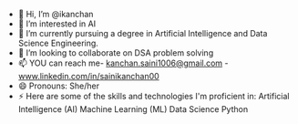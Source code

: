 - 👋 Hi, I’m @ikanchan
- 👀 I’m interested in AI
- 🌱 I’m currently pursuing a degree in Artificial Intelligence and Data Science Engineering.
- 💞️ I’m looking to collaborate on DSA problem solving
- 📫 YOU can reach me- kanchan.saini1006@gmail.com
                     -www.linkedin.com/in/sainikanchan00
- 😄 Pronouns: She/her
- ⚡ Here are some of the skills and technologies I'm proficient in:
    Artificial Intelligence (AI)
    Machine Learning (ML) 
    Data Science
    Python

<!---
ikanchan/ikanchan is a ✨ special ✨ repository because its `README.md` (this file) appears on your GitHub profile.
You can click the Preview link to take a look at your changes.
--->
